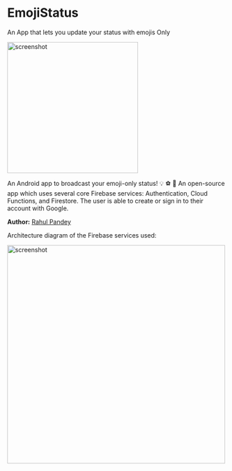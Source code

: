 # EmojiStatus
An App that lets you update your status with emojis Only

<img src='https://i.imgur.com/LzCfRxG.png' width='300px' title='screenshot' />

An Android app to broadcast your emoji-only status! 💡 ⚽️ 🥰 An open-source app which uses several core Firebase services: Authentication, Cloud Functions, and Firestore. The user is able to create or sign in to their account with Google.

**Author:** [Rahul Pandey](https://www.youtube.com/rpandey1234)

Architecture diagram of the Firebase services used: 

<img src='https://i.imgur.com/8PudBiz.png' width='500px' title='screenshot' />
